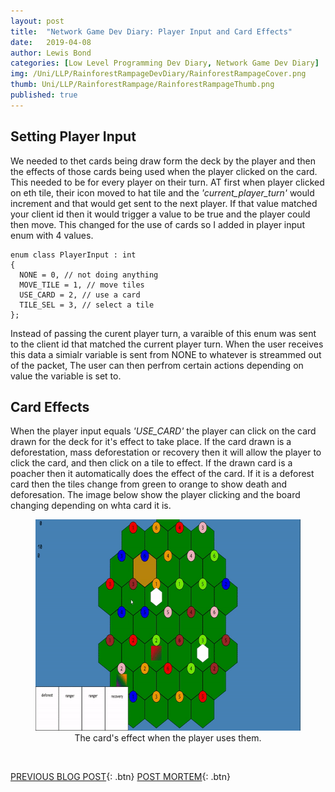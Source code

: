 ```yaml
---
layout: post
title:  "Network Game Dev Diary: Player Input and Card Effects"
date:   2019-04-08
author: Lewis Bond
categories: [Low Level Programming Dev Diary, Network Game Dev Diary]
img: /Uni/LLP/RainforestRampageDevDiary/RainforestRampageCover.png
thumb: Uni/LLP/RainforestRampage/RainforestRampageThumb.png
published: true
---
```

<!--more-->

## Setting Player Input

We needed to thet cards being draw form the deck by the player and then the effects of those cards being used when the player clicked on  the card. This needed to be for every player on their turn. AT first when player clicked on eth tile, their icon moved to hat tile and the <i>'current_player_turn'</i> would increment and that would get sent to the next player. If that value matched your client id then it would trigger a value to be true and the player could then move. This changed for the use of cards so I added in player input enum with 4 values. 
~~~
enum class PlayerInput : int
{
  NONE = 0, // not doing anything
  MOVE_TILE = 1, // move tiles
  USE_CARD = 2, // use a card
  TILE_SEL = 3, // select a tile
};
~~~
Instead of passing the curent player turn, a varaible of this enum was sent to the client id that matched the current player turn. When the user receives this data a simialr variable is sent from NONE to whatever is streammed out of the packet, The user can then perfrom certain actions depending on value the variable is set to.

## Card Effects

When the player input equals <i>'USE_CARD'</i> the player can click on the card drawn for the deck for it's effect to take place. If the card drawn is a deforestation, mass deforestation or recovery then it will allow the player to click the card, and then click on a tile to effect. If the drawn card is a poacher then it automatically does the effect of the card. If it is a deforest card then the tiles change from green to orange to show death and deforesation. The image below show the player clicking and the board changing depending on whta card it is.

<center>
	<figure>
<a href="/assets/img/blog//Uni/LLP/RainforestRampageDevDiary/CardsBeingUsed.gif"><img src="/assets/img/blog//Uni/LLP/RainforestRampageDevDiary/CardsBeingUsed.gif" width = "600" height = "338"></a>
		<figcaption>The card's effect when the player uses them.</figcaption>
	</figure>
</center>

<br/>

[PREVIOUS BLOG POST](https://lbondi7.github.io/low%20level%20programming%20dev%20diary/network%20game%20dev%20diary/llp-dd-network-rr-9){: .btn}
[POST MORTEM](https://lbondi7.github.io/low%20level%20programming%20dev%20diary/network%20game%20dev%20diary/post%20mortem/llp-dd-network-game-post_mortem){: .btn}
